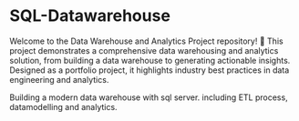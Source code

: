 # SQL-Datawarehouse

Welcome to the Data Warehouse and Analytics Project repository! 🚀
This project demonstrates a comprehensive data warehousing and analytics solution, from building a data warehouse to generating actionable insights. Designed as a portfolio project, it highlights industry best practices in data engineering and analytics.

Building a modern data warehouse with sql server. including ETL process, datamodelling and analytics.
